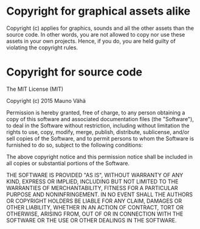 Copyright for graphical assets alike
====================================

Copyright (c) applies for graphics, sounds and all the other assets than the source code. In other words, 
you are not allowed to copy nor use these assets in your own projects. Hence, if you do, you are 
held guilty of violating the copyright rules.


Copyright for source code
=========================

The MIT License (MIT)

Copyright (c) 2015 Mauno Vähä

Permission is hereby granted, free of charge, to any person obtaining a copy
of this software and associated documentation files (the "Software"), to deal
in the Software without restriction, including without limitation the rights
to use, copy, modify, merge, publish, distribute, sublicense, and/or sell
copies of the Software, and to permit persons to whom the Software is
furnished to do so, subject to the following conditions:

The above copyright notice and this permission notice shall be included in all
copies or substantial portions of the Software.

THE SOFTWARE IS PROVIDED "AS IS", WITHOUT WARRANTY OF ANY KIND, EXPRESS OR
IMPLIED, INCLUDING BUT NOT LIMITED TO THE WARRANTIES OF MERCHANTABILITY,
FITNESS FOR A PARTICULAR PURPOSE AND NONINFRINGEMENT. IN NO EVENT SHALL THE
AUTHORS OR COPYRIGHT HOLDERS BE LIABLE FOR ANY CLAIM, DAMAGES OR OTHER
LIABILITY, WHETHER IN AN ACTION OF CONTRACT, TORT OR OTHERWISE, ARISING FROM,
OUT OF OR IN CONNECTION WITH THE SOFTWARE OR THE USE OR OTHER DEALINGS IN THE
SOFTWARE.

